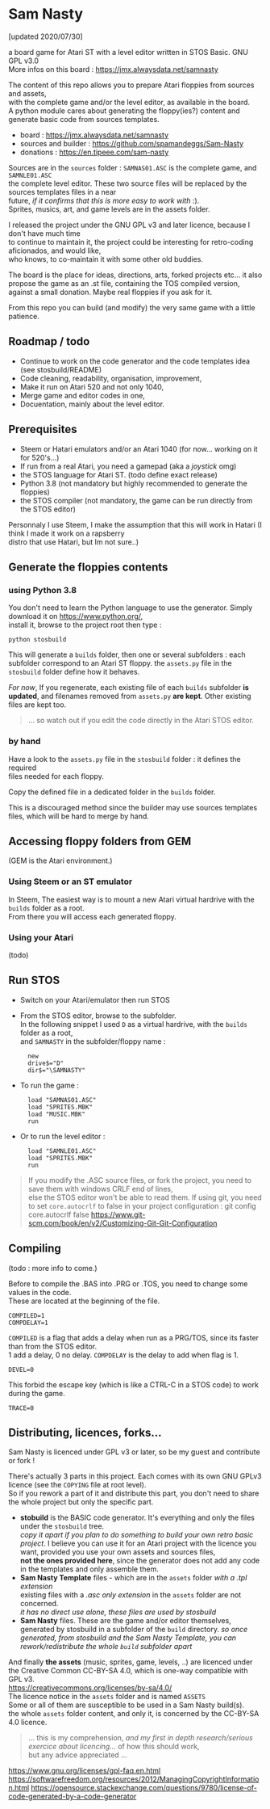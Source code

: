 Sam Nasty
=========
[updated 2020/07/30]

a board game for Atari ST with a level editor written in STOS Basic. GNU GPL v3.0  
More infos on this board : https://jmx.alwaysdata.net/samnasty

The content of this repo allows you to prepare Atari floppies from sources and assets,  
with the complete game and/or the level editor, as available in the board.  
A python module cares about generating the floppy(ies?) content and generate basic code from sources templates.

- board : https://jmx.alwaysdata.net/samnasty
- sources and builder : https://github.com/spamandeggs/Sam-Nasty
- donations : https://en.tipeee.com/sam-nasty

Sources are in the `sources` folder : `SAMNAS01.ASC` is the complete game, and `SAMNLE01.ASC`  
the complete level editor. These two source files will be replaced by the sources templates files in a near  
future, *if it confirms that this is more easy to work with* :).  
Sprites, musics, art, and game levels are in the assets folder.  

I released the project under the GNU GPL v3 and later licence, because I don't have much time  
to continue to maintain it, the project could be interesting for retro-coding aficionados, and would like,  
who knows, to co-maintain it with some other old buddies.  

The board is the place for ideas, directions, arts, forked projects etc... it also propose the game
as an .st file, containing the TOS compiled version, against a small donation. Maybe real floppies if you ask for it.

From this repo you can build (and modify) the very same game with a little patience.

Roadmap / todo
--------------

- Continue to work on the code generator and the code templates idea (see stosbuild/README)
- Code cleaning, readability, organisation, improvement,
- Make it run on Atari 520 and not only 1040,
- Merge game and editor codes in one,
- Docuentation, mainly about the level editor.

Prerequisites
-------------

- Steem or Hatari emulators and/or an Atari 1040 (for now... working on it for 520's...)
- If run from a real Atari, you need a gamepad (aka a *joystick* omg)
- the STOS language for Atari ST. (todo define exact release)
- Python 3.8 (not mandatory but highly recommended to generate the floppies)
- the STOS compiler (not mandatory, the game can be run directly from the STOS editor)

Personnaly I use Steem, I make the assumption that this will work in Hatari (I think I made it work on a rapsberry  
distro that use Hatari, but Im not sure..)

Generate the floppies contents
------------------------------

### using Python 3.8

You don't need to learn the Python language to use the generator. Simply download it on https://www.python.org/,  
install it, browse to the project root then type :
	
	python stosbuild

This will generate a `builds` folder, then one or several subfolders : each subfolder correspond to an Atari ST floppy. 
the `assets.py` file in the `stosbuild` folder define how it behaves.  

*For now*, If you regenerate, each existing file of each `builds` subfolder **is updated**, 
and filenames removed from `assets.py` **are kept**. Other existing files are kept too.

> ... so watch out if you edit the code directly in the Atari STOS editor.

### by hand

Have a look to the `assets.py` file in the `stosbuild` folder : it defines the required  
files needed for each floppy.

Copy the defined file in a dedicated folder in the `builds` folder.

This is a discouraged method since the builder may use sources templates files, which will be hard to merge by hand.

Accessing floppy folders from GEM
---------------------------------

(GEM is the Atari environment.) 

### Using Steem or an ST emulator

In Steem, The easiest way is to mount a new Atari virtual hardrive with the `builds` folder as a root.  
From there you will access each generated floppy.

### Using your Atari

(todo)

Run STOS
--------

- Switch on your Atari/emulator then run STOS
- From the STOS editor, browse to the subfolder.  
  In the following snippet I used `D` as a virtual hardrive, with the `builds` folder as a root,  
  and `SAMNASTY` in the subfolder/floppy name :

		new
		drive$="D"
		dir$="\SAMNASTY"

- To run the game :

		load "SAMNAS01.ASC"
		load "SPRITES.MBK"
		load "MUSIC.MBK"
		run

- Or to run the level editor :

		load "SAMNLE01.ASC"
		load "SPRITES.MBK"
		run

> If you modify the .ASC source files, or fork the project, you need to save them with windows CRLF end of lines,  
> else the STOS editor won't be able to read them.
> If using git, you need to set `core.autocrlf` to false in your project configuration  :
>	git config core.autocrlf false
> https://www.git-scm.com/book/en/v2/Customizing-Git-Git-Configuration

Compiling
---------

(todo : more info to come.)

Before to compile the .BAS into .PRG or .TOS, you need to change some values in the code.  
These are located at the beginning of the file.  

	COMPILED=1
	COMPDELAY=1
	
`COMPILED` is a flag that adds a delay when run as a PRG/TOS, since its faster than from the STOS editor.  
1 add a delay, 0 no delay. `COMPDELAY` is the delay to add when flag is 1. 

	DEVEL=0
	
This forbid the escape key (which is like a CTRL-C in a STOS code) to work during the game.
	
	TRACE=0
	
Distributing, licences, forks...
--------------------------------

Sam Nasty is licenced under GPL v3 or later, so be my guest and contribute or fork !  

There's actually 3 parts in this project. Each comes with its own GNU GPLv3 licence (see the `COPYING` file at root level).  
So if you rework a part of it and distribute this part, you don't need to share the whole project but only the specific part.

- **stobuild** is the BASIC code generator. It's everything and only the files under the `stosbuild` tree.  
  *copy it apart if you plan to do something to build your own retro basic project*.
  I believe you can use it for an Atari project with the licence you want, provided you use your own assets and sources files,  
  **not the ones provided here**, since the generator does not add any code in the templates and only assemble them.
- **Sam Nasty Template** files - which are in the `assets` folder *with a .tpl extension*  
  existing files with a *.asc only extension* in the `assets` folder are not concerned.  
  *it has no direct use alone, these files are used by stosbuild*  
- **Sam Nasty** files. These are the game and/or editor themselves, generated by stosbuild in a subfolder of the `build` directory.
  *so once generated, from *stosbuild* and the *Sam Nasty Template*, you can rework/redistribute the whole `build` subfolder apart*

And finally **the assets** (music, sprites, game, levels, ..) are licenced under the Creative Common CC-BY-SA 4.0, which is one-way compatible with GPL v3.  
https://creativecommons.org/licenses/by-sa/4.0/  
The licence notice in the `assets` folder and is named `ASSETS`  
Some or all of them are susceptible to be used in a Sam Nasty build(s).  
the whole `assets` folder content, and only it, is concerned by the CC-BY-SA 4.0 licence.  

> ... this is my comprehension, *and my first in depth research/serious exercice about licencing...* of how this should work,  
> but any advice appreciated ...

https://www.gnu.org/licenses/gpl-faq.en.html
https://softwarefreedom.org/resources/2012/ManagingCopyrightInformation.html
https://opensource.stackexchange.com/questions/9780/license-of-code-generated-by-a-code-generator



